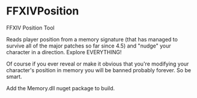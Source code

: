 # FFXIVPosition
FFXIV Position Tool

Reads player position from a memory signature (that has managed to survive all of the major patches so far since 4.5) and "nudge" your character in a direction. Explore EVERYTHING! 

Of course if you ever reveal or make it obvious that you're modifying your character's position in memory you will be banned probably forever. So be smart.

Add the Memory.dll nuget package to build.
